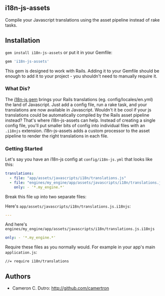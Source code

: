 ## i18n-js-assets

Compile your Javascript translations using the asset pipeline instead of rake tasks.

## Installation

`gem install i18n-js-assets` or put it in your Gemfile:

```ruby
gem 'i18n-js-assets'
```

This gem is designed to work with Rails. Adding it to your Gemfile should be enough to add it to your project - you shouldn't need to manually require it.

### What Dis?

The [i18n-js gem](https://github.com/fnando/i18n-js) brings your Rails translations (eg. config/locales/en.yml) the land of Javascript. Just add a config file, run a rake task, and your translations are now available in Javascript. Wouldn't it be cool if your js translations could be automatically compiled by the Rails asset pipeline instead? That's where i18n-js-assets can help. Instead of creating a single config file, you'll put smaller bits of config into individual files with an `.i18njs` extension. i18n-js-assets adds a custom processor to the asset pipeline to render the right translations in each file.

### Getting Started

Let's say you have an i18n-js config at `config/i18n-js.yml` that looks like this:

```yaml
translations:
  - file: "app/assets/javascripts/i18n/translations.js"
  - file: "engines/my_engine/app/assets/javascripts/i18n/translations.js"
    only: - '*.my_engine.*'
```

Break this file up into two separate files:

Here's `app/assets/javascripts/i18n/translations.js.i18njs`:

```yaml
---
```

And here's `engines/my_engine/app/assets/javascripts/i18n/translations.js.i18njs`

```yaml
only: - '*.my_engine.*'
```

Require these files as you normally would. For example in your app's main `application.js`:

```
//= require i18n/translations
```

## Authors

* Cameron C. Dutro: http://github.com/camertron
